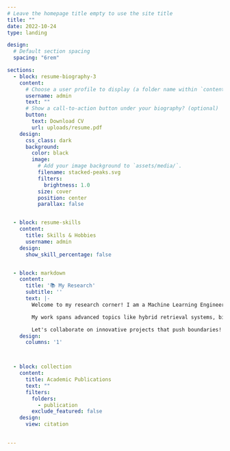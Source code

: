 ```yaml
---
# Leave the homepage title empty to use the site title
title: ""
date: 2022-10-24
type: landing

design:
  # Default section spacing
  spacing: "6rem"

sections:
  - block: resume-biography-3
    content:
      # Choose a user profile to display (a folder name within `content/authors/`)
      username: admin
      text: ""
      # Show a call-to-action button under your biography? (optional)
      button:
        text: Download CV
        url: uploads/resume.pdf
    design:
      css_class: dark
      background:
        color: black
        image:
          # Add your image background to `assets/media/`.
          filename: stacked-peaks.svg
          filters:
            brightness: 1.0
          size: cover
          position: center
          parallax: false


  - block: resume-skills
    content:
      title: Skills & Hobbies
      username: admin
    design:
      show_skill_percentage: false


  - block: markdown
    content:
      title: '📚 My Research'
      subtitle: ''
      text: |-
        Welcome to my research corner! I am a Machine Learning Engineer with expertise in Retrieval-Augmented Generation (RAG), computational fluid dynamics (CFD), and generative AI.

        My work spans advanced topics like hybrid retrieval systems, biomedical analysis, and AI-driven physics modeling. I blog about machine learning, computational modeling, and cutting-edge AI applications.

        Let's collaborate on innovative projects that push boundaries! 😃
    design:
      columns: '1'



  - block: collection
    content:
      title: Academic Publications
      text: ""
      filters:
        folders:
          - publication
        exclude_featured: false
    design:
      view: citation
      

---
```

